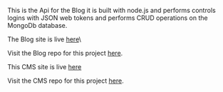 This is the Api for the Blog it is built with node.js and performs controls logins with JSON web tokens and performs CRUD operations on the MongoDb database.

The Blog site is live [here](https://blog-public-two.vercel.app/)\

Visit the Blog repo for this project [here](https://github.com/CraigMarc/blog-public).

This CMS site is live [here](https://blog-user-beta.vercel.app/)

Visit the CMS repo for this project [here](https://github.com/CraigMarc/user).